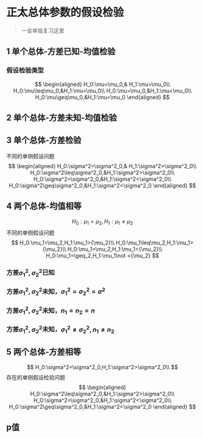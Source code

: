 # 正太总体参数的假设检验
> 一会单独复习这里
## 1 单个总体-方差已知-均值检验 

### 假设检验类型
$$
\begin{aligned}
H_0:\mu=\mu_0,& H_1:\mu>\mu_0\\
H_0:\mu\leq\mu_0,&H_1:\mu>\mu_0\\
H_0:\mu=\mu_0,&H_1:\mu<\mu_0\\
H_0:\mu\geq\mu_0,&H_1:\mu<\mu_0
\end{aligned}
$$


## 2 单个总体-方差未知-均值检验


## 3 单个总体-方差检验
不同的单侧假设问题
$$
\begin{aligned}
H_0:\sigma^2=\sigma^2_0,& H_1:\sigma^2>\sigma^2_0\\
H_0:\sigma^2\leq\sigma^2_0,&H_1:\sigma^2>\sigma^2_0\\
H_0:\sigma^2=\sigma^2_0,&H_1:\sigma^2<\sigma^2_0\\
H_0:\sigma^2\geq\sigma^2_0,&H_1:\sigma^2<\sigma^2_0
\end{aligned}
$$

## 4 两个总体-均值相等

$$
H_0:\mu_1=\mu_2,H_1:\mu_1\not ={\mu_2}
$$
不同的单侧假设问题
$$
H_0:\mu_1=\mu_2,H_1:\mu_1>{\mu_2}\\
H_0:\mu_1\leq\mu_2,H_1:\mu_1>{\mu_2}\\
H_0:\mu_1=\mu_2,H_1:\mu_1<{\mu_2}\\
H_0:\mu_1=\geq_2,H_1:\mu_1\not <{\mu_2}
$$
### 方差$\sigma_1^2,\sigma_2^2$已知
### 方差$\sigma_1^2,\sigma_2^2$未知，$\sigma_1^2=\sigma_2^2=\sigma^2$
### 方差$\sigma_1^2,\sigma_2^2$未知，$n_1=n_2=n$
### 方差$\sigma_1^2,\sigma_2^2$未知，$\sigma^2_1\not =\sigma_2^2,n_1\not = n_2$

## 5 两个总体-方差相等

$$
H_0:\sigma^2=\sigma^2_0,H_1:\sigma^2>\sigma^2_0\\
$$
存在的单侧假设检验问题
$$
\begin{aligned}
H_0:\sigma^2\leq\sigma^2_0,&H_1:\sigma^2>\sigma^2_0\\
H_0:\sigma^2=\sigma^2_0,&H_1:\sigma^2<\sigma^2_0\\
H_0:\sigma^2\geq\sigma^2_0,&H_1:\sigma^2<\sigma^2_0
\end{aligned}
$$

## p值
